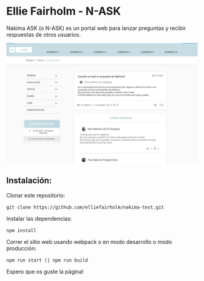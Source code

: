 # Ellie Fairholm - N-ASK

Nakima ASK (o N-ASK) es un portal web para lanzar preguntas y recibir respuestas de
otros usuarios.

![N-ASK Web](assets/N-ASK.png)

## Instalación:

Clonar este repositorio:
````
git clone https://github.com/elliefairholm/nakima-test.git
````

Instalar las dependencias:
````
npm install
````

Correr el sitio web usando webpack o en modo desarrollo o modo producción:
```
npm run start || npm run build
```

Espero que os guste la página!